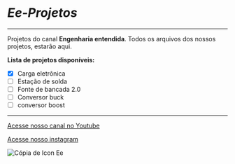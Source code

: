 # _*Ee-Projetos*_
---
 Projetos do canal **Engenharia entendida**. Todos os arquivos dos nossos projetos, estarão aqui.
 
 **Lista de projetos disponíveis:**
 - [x] Carga eletrônica
 - [ ] Estação de solda
 - [ ] Fonte de bancada 2.0
 - [ ] Conversor buck
 - [ ] conversor boost
 
---
[Acesse nosso canal no Youtube](https://www.youtube.com/channel/UCo7owkh5gzRegCj2A4SXLNw)

[Acesse nosso instagram](https://www.instagram.com/engenhariaentendida/)

![Cópia de Icon Ee](https://user-images.githubusercontent.com/68485673/131291069-07fb34bd-2d43-48b0-824d-9d7db9af1200.png)

